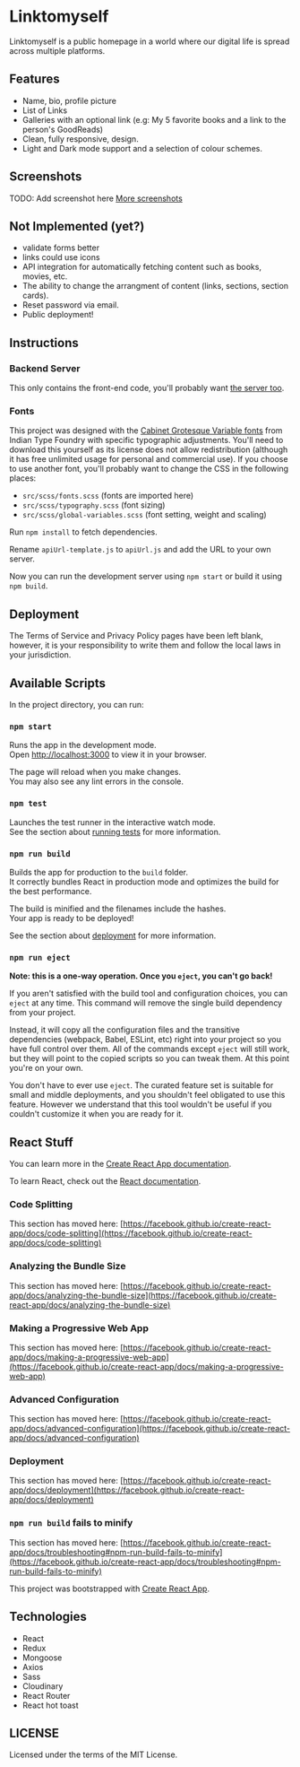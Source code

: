 # Linktomyself

Linktomyself is a public homepage in a world where our digital life is spread across multiple platforms.

## Features
- Name, bio, profile picture
- List of Links
- Galleries with an optional link (e.g: My 5 favorite books and a link to the person's GoodReads)
- Clean, fully responsive, design.
- Light and Dark mode support and a selection of colour schemes.

## Screenshots

TODO: Add screenshot here
[More screenshots]()

## Not Implemented (yet?)
- validate forms better
- links could use icons
- API integration for automatically fetching content such as books, movies, etc.
- The ability to change the arrangment of content (links, sections, section cards).
- Reset password via email.
- Public deployment!

## Instructions

### Backend Server
This only contains the front-end code, you'll probably want [the server too](https://github.com/designdegenerate/linktomyself-backend).

### Fonts
This project was designed with the [Cabinet Grotesque Variable fonts](https://www.fontshare.com/fonts/cabinet-grotesk) from Indian Type Foundry with specific typographic adjustments. You'll need to download this yourself as its license does not allow redistribution (although it has free unlimited usage for personal and commercial use). If you choose to use another font, you'll probably want to change the CSS in the following places:
- ``src/scss/fonts.scss`` (fonts are imported here)
- ``src/scss/typography.scss`` (font sizing)
- ``src/scss/global-variables.scss`` (font setting, weight and scaling)

Run ``npm install`` to fetch dependencies.

Rename ``apiUrl-template.js`` to ``apiUrl.js`` and add the URL to your own server.

Now you can run the development server using ``npm start`` or build it using ``npm build``.

## Deployment
The Terms of Service and Privacy Policy pages have been left blank, however, it is your responsibility to write them and follow the local laws in your jurisdiction. 


## Available Scripts

In the project directory, you can run:

### `npm start`

Runs the app in the development mode.\
Open [http://localhost:3000](http://localhost:3000) to view it in your browser.

The page will reload when you make changes.\
You may also see any lint errors in the console.

### `npm test`

Launches the test runner in the interactive watch mode.\
See the section about [running tests](https://facebook.github.io/create-react-app/docs/running-tests) for more information.

### `npm run build`

Builds the app for production to the `build` folder.\
It correctly bundles React in production mode and optimizes the build for the best performance.

The build is minified and the filenames include the hashes.\
Your app is ready to be deployed!

See the section about [deployment](https://facebook.github.io/create-react-app/docs/deployment) for more information.

### `npm run eject`

**Note: this is a one-way operation. Once you `eject`, you can't go back!**

If you aren't satisfied with the build tool and configuration choices, you can `eject` at any time. This command will remove the single build dependency from your project.

Instead, it will copy all the configuration files and the transitive dependencies (webpack, Babel, ESLint, etc) right into your project so you have full control over them. All of the commands except `eject` will still work, but they will point to the copied scripts so you can tweak them. At this point you're on your own.

You don't have to ever use `eject`. The curated feature set is suitable for small and middle deployments, and you shouldn't feel obligated to use this feature. However we understand that this tool wouldn't be useful if you couldn't customize it when you are ready for it.

## React Stuff

You can learn more in the [Create React App documentation](https://facebook.github.io/create-react-app/docs/getting-started).

To learn React, check out the [React documentation](https://reactjs.org/).

### Code Splitting

This section has moved here: [https://facebook.github.io/create-react-app/docs/code-splitting](https://facebook.github.io/create-react-app/docs/code-splitting)

### Analyzing the Bundle Size

This section has moved here: [https://facebook.github.io/create-react-app/docs/analyzing-the-bundle-size](https://facebook.github.io/create-react-app/docs/analyzing-the-bundle-size)

### Making a Progressive Web App

This section has moved here: [https://facebook.github.io/create-react-app/docs/making-a-progressive-web-app](https://facebook.github.io/create-react-app/docs/making-a-progressive-web-app)

### Advanced Configuration

This section has moved here: [https://facebook.github.io/create-react-app/docs/advanced-configuration](https://facebook.github.io/create-react-app/docs/advanced-configuration)

### Deployment

This section has moved here: [https://facebook.github.io/create-react-app/docs/deployment](https://facebook.github.io/create-react-app/docs/deployment)

### `npm run build` fails to minify

This section has moved here: [https://facebook.github.io/create-react-app/docs/troubleshooting#npm-run-build-fails-to-minify](https://facebook.github.io/create-react-app/docs/troubleshooting#npm-run-build-fails-to-minify)

This project was bootstrapped with [Create React App](https://github.com/facebook/create-react-app).

## Technologies
- React
- Redux
- Mongoose
- Axios
- Sass
- Cloudinary
- React Router
- React hot toast

## LICENSE
Licensed under the terms of the MIT License.